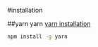 #installation

##yarn
yarn [yarn installation](https://classic.yarnpkg.com/lang/en/docs/install/#windows-stable)
```bash
npm install -g yarn
